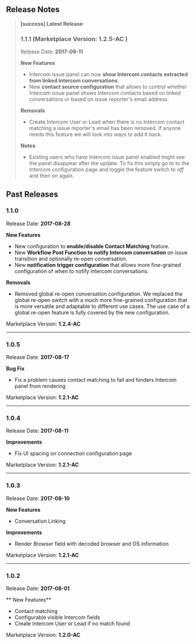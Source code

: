 ## Release Notes

> **[success] Latest Release**
>
> ### 1.1.1 (Marketplace Version: **1.2.5-AC** )
>
> Release Date: **2017-09-11**
>
> **New Features**  
>  * Intercom issue panel can now **show Intercom contacts extracted from linked
>    Intercom conversations**.
>  * New **contact source configuration** that allows to control whether Intercom
>    issue panel shows Intercom contacts based on linked conversations or based
>    on issue reporter's email address.
>
> **Removals**
>  * Create Intercom User or Lead when there is no Intercom contact matching
>    a issue reporter's email has been removed. If anyone needs this feature
>    we will look into ways to add it back.
>
>
>  **Notes**
>  * Existing users who have Intercom issue panel enabled might see the 
>    panel disappear after the update. To fix this simply go to to the 
>    Intercom configuration page and toggle the feature switch to *off* and 
>    then *on* again.

## Past Releases

### 1.1.0

Release Date: **2017-08-28**

**New Features**  
 * New configuration to **enable/disable Contact Matching** feature.
 * New **Workflow Post Function to notify Intercom conversation** on issue
   transition and optionally re-open conversation.
 * New **notification trigger configuration** that allows more fine-grained
   configuration of when to notify Intercom conversations. 

**Removals**
 * Removed global re-open conversation configuration. We replaced the global
   re-open switch with a much more fine-grained configuration that is more
   versatile and adaptable to different use cases. The use case of a global
   re-open feature is fully covered by the new configuration.

Marketplace Version: **1.2.4-AC**  

---

### 1.0.5
Release Date: **2017-08-17**

**Bug Fix**  
 * Fix a problem causes contact matching to fail and hinders Intercom panel
   from rendering
   
Marketplace Version: **1.2.1-AC**  

---

### 1.0.4

Release Date: **2017-08-11**

**Improvements**  
 * Fix UI spacing on connection configuration page

Marketplace Version: **1.2.1-AC**  

---

### 1.0.3

Release Date: **2017-08-10**
 
**New Features**
 * Conversation Linking

**Improvements**  
 * Render *Browser* field with decoded browser and OS information

Marketplace Version: **1.2.1-AC**  

---
 
### 1.0.2

Release Date: **2017-08-01**

** New Features**
 * Contact matching
 * Configurable visible Intercom fields
 * Create Intercom User or Lead if no match found
 
Marketplace Version: **1.2.0-AC**  